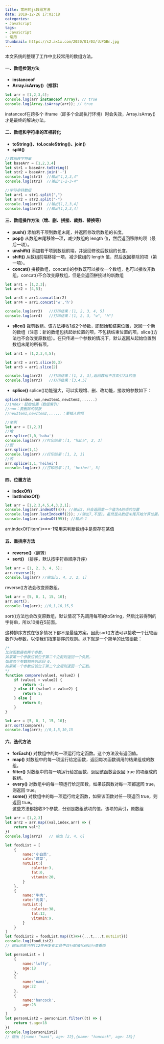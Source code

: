 ```yaml
---
title: 常用的js数组方法
date: 2019-12-26 17:01:18
categories:
- JavaScript
tags:
- JavaScript
- 常用
thumbnail: https://s2.ax1x.com/2020/01/03/lUPGBn.jpg
---
```

本文系统的整理了工作中比较常用的数组方法。

#### 一、数组检测方法
* **instanceof**
* **Array.isArray()（推荐）**
```javascript
let arr = [1,2,3,4];
console.log(arr instanceof Array); // true 
console.log(Array.isArray(arr)); // true 
```
<span class="whdiv1">instanceof</span>在跨多个 iframe（即多个全局执行环境）时会失效，<span class="whdiv1">Array.isArray()</span>才是最终的解决办法。
<!-- more -->
<div class="myhr"></div>

#### 二、数组和字符串的互相转化
* **toString()、toLocaleString()、join()**
* **split()**
```javascript
//数组转字符串
let baseArr = [1,2,3,4]
let str1 = baseArr.toString()
let str2 = baseArr.join('-')
console.log(str1)  //输出"1,2,3,4"
console.log(str2)  //输出"1-2-3-4"

//字符串转数组
let arr1 = str1.split(",")
let arr2 = str2.split("-")
console.log(arr1)  //输出[1,2,3,4]
console.log(arr2)  //输出[1,2,3,4]
```
<div class="myhr"></div>

#### 三、数组操作方法（增、删、拼接、裁剪、替换等）
* **push()**
添加若干项到数组末尾，并返回<span class="whdiv2">修改后数组的长度</span>。
* **pop()**
从数组末尾移除一项，减少数组的 length 值，然后返回<span class="whdiv2">移除的项（最后一项）</span>。
* **unshift()**
添加若干项到数组前端，并返回<span class="whdiv2">修改后数组的长度</span>。
* **shift()**
从数组前端移除一项，减少数组的 length 值，然后返回<span class="whdiv2">移除的项（第一项）</span>。<div class="myhr"></div>
* **concat()**
拼接数组，concat()的参数既可以接收一个数组，也可以接收非数组。concat()<span class="whdiv2">不会改变原数组，但是会返回拼接过的新数组</span>
```javascript
let arr1 = [1,2,3]; 
let arr2 = [4,5]; 

let arr3 = arr1.concat(arr2)
let arr4 = arr1.concat('w','h')

console.log(arr3)   //打印结果：[1, 2, 3, 4, 5]
console.log(arr4)   //打印结果：[1, 2, 3, "w", "h"]
```

* **slice()**
裁剪数组。该方法接收1或2个参数，即起始和结束位置，返回一个新的数组（注意：新的数组<span class="whdiv2">包括起始位置的项，不包括结束位置的项</span>。slice()方法也<span class="whdiv2">不会改变原数组</span>）。在只传递一个参数的情况下，默认返回从起始位置到数组末尾的所有项。
```javascript
let arr1 = [1,2,3,4,5]; 

let arr2 = arr1.slice(0,3) 
let arr3 = arr1.slice(2) 

console.log(arr2)   //打印结果：[1, 2, 3],返回数组不含索引为3的值
console.log(arr3)   //打印结果：[3,4,5]
```

* **splice()**
splice()功能强大，可以实现<span class="whdiv2">增、删、改</span>功能，接收的参数如下：
```javascript
splice(index,num,newItem1,newItem2,......)
//index：起始位置（数组索引）
//num：要删除的项数
//newItem1,newItem2,......：要插入的项

//举例
let arr = [1,2,3]
//增
arr.splice(1,0,'haha')
console.log(arr) //打印结果：[1, "haha", 2, 3]
//删
arr.splice(1,1)
console.log(arr) //打印结果：[1, 2, 3]
//改
arr.splice(1,1,'heihei')
console.log(arr) //打印结果：[1, 'heihei', 3]
```
<div class="myhr"></div>

#### 四、位置方法
* **indexOf()**
* **lastIndexOf()**
```javascript
let arr = [1,2,3,4,5,4,3,2,1]; 
console.log(arr.indexOf(4)); //输出3，只会返回第一个值为4的项的位置
console.log(arr.lastIndexOf(2)); //输出7,不是1。虽然是从数组末尾开始计算位置，但也是从index=0开始查找的
console.log(arr.indexOf(99)); //输出-1
```
<span class="whdiv1">arr.indexOf('item')===-1</span>常用来<span class="whdiv2">判断数组中是否存在某值</span>
<div class="myhr"></div>

#### 五、重排序方法
* **reverse()**（<span class="whdiv2">翻转</span>）
* **sort()** （<span class="whdiv2">排序，默认按字符串顺序升序</span>）
```javascript
let arr = [1, 2, 3, 4, 5]; 
arr.reverse();
console.log(arr) //输出[5, 4, 3, 2, 1]
```
<span class="whdiv1">reverse()</span>方法会改变原数组。
```javascript
let arr = [5, 0, 1, 15, 10]; 
arr.sort(); 
console.log(arr); //0,1,10,15,5
```
<span class="whdiv1">sort()</span>方法也会改变原数组，默认情况下先调用每项的<span class="whdiv1">toString</span>，然后比较得到的字符串，所以10排在5前面。<div class="whhr"></div>
这种排序方式在很多情况下都不是最佳方案。因此<span class="whdiv1">sort()</span>方法可以<span class="whdiv2">接收一个比较函数</span>作为参数，以便我们指定排序的规则。以下就是一个简单的比较函数：
```javascript
/*
比较函数接收两个参数，
如果第一个参数应该位于第二个之前则返回一个负数，
如果两个参数相等则返回 0，
如果第一个参数应该位于第二个之后则返回一个正数。
*/
function compare(value1, value2) { 
    if (value1 < value2) { 
        return -1; 
    } else if (value1 > value2) { 
        return 1; 
    } else { 
        return 0; 
    } 
}

let arr = [5, 0, 1, 15, 10]; 
arr.sort(compare);
console.log(arr); //0,1,5,10,15
```
<div class="myhr"></div>

#### 六、迭代方法
* **forEach()**
对数组中的每一项运行给定函数。这个方法没有返回值。
* **map()**
对数组中的每一项运行给定函数，返回<span class="whdiv2">每次函数调用的结果组成的数组</span>。
* **filter()**
对数组中的每一项运行给定函数，返回<span class="whdiv2">该函数会返回 true 的项组成的数组</span>。
* **every()**
对数组中的每一项运行给定函数，如果该函数对每一项都返回 true，则返回 true。 
* **some()**
对数组中的每一项运行给定函数，如果该函数对任一项返回 true，则返回 true。<div class="whhr"></div>
这些方法都接收3个参数，分别是<span class="whdiv2">数组该项的值，该项的索引，原数组</span>
```javascript map示例1
let arr = [1,2,3]
let arr2 = arr.map((val,index,arr) => {
    return val*2
})
console.log(arr2)   // 输出 [2, 4, 6]
```
```javascript map示例2
let foodList = [
    {
        name:'小白菜',
        cate:'蔬菜',
        nutList:{
            calorie:3,
            fat:0,
            vitamin:20,
        }
    },
    {
        name:'牛肉',
        cate:'肉类',
        nutList:{
            calorie:38,
            fat:12,
            vitamin:9,
        }
    }
]
let foodList2 = foodList.map((t)=>({...t,...t.nutList}))
console.log(foodList2)  
// 输出结果可在f12在开发者工具中自行赋值代码运行查看哦
```
```javascript filter示例1
let personList = [
    {
        name:'luffy',
        age:18
    },
    {
        name:'nami',
        age:22
    },
    {
        name:'hancock',
        age:28
    }
]
let personList2 = personList.filter((t) => {
    return t.age>18
})
console.log(personList2)   
// 输出 [{name: "nami", age: 22},{name: "hancock", age: 28}]
```

